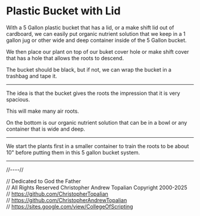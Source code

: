 # Plastic Bucket with Lid

With a 5 Gallon plastic bucket that has a lid, or a make shift lid out of cardboard, we can easily put organic nutrient solution that we keep in a 1 gallon jug or other wide and deep container inside of the 5 Gallon bucket.

We then place our plant on top of our buket cover hole or make shift cover that has a hole that allows the roots to descend.

The bucket should be black, but if not, we can wrap the bucket in a trashbag and tape it.

---

The idea is that the bucket gives the roots the impression that it is very spacious.

This will make many air roots.

On the bottom is our organic nutrient solution that can be in a bowl or any container that is wide and deep.

---

We start the plants first in a smaller container to train the roots to be about 10" before putting them in this 5 gallon bucket system.

---

//----//

// Dedicated to God the Father  
// All Rights Reserved Christopher Andrew Topalian Copyright 2000-2025  
// https://github.com/ChristopherTopalian  
// https://github.com/ChristopherAndrewTopalian  
// https://sites.google.com/view/CollegeOfScripting  

